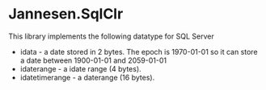 ﻿# Jannesen.SqlClr

This library implements the following datatype for SQL Server

- idata - a date stored in 2 bytes. The epoch is 1970-01-01 so it can store a date between 1900-01-01 and 2059-01-01
- idaterange - a idate range (4 bytes).
- idatetimerange - a daterange (16 bytes). 

